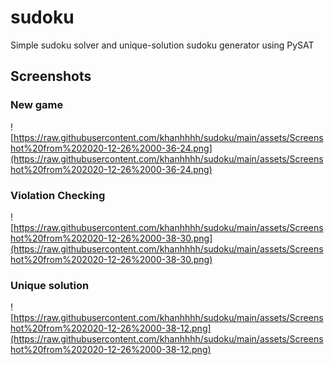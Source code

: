 # sudoku

Simple sudoku solver and unique-solution sudoku generator using PySAT

## Screenshots

### New game
![https://raw.githubusercontent.com/khanhhhh/sudoku/main/assets/Screenshot%20from%202020-12-26%2000-36-24.png](https://raw.githubusercontent.com/khanhhhh/sudoku/main/assets/Screenshot%20from%202020-12-26%2000-36-24.png)

### Violation Checking
![https://raw.githubusercontent.com/khanhhhh/sudoku/main/assets/Screenshot%20from%202020-12-26%2000-38-30.png](https://raw.githubusercontent.com/khanhhhh/sudoku/main/assets/Screenshot%20from%202020-12-26%2000-38-30.png)

### Unique solution
![https://raw.githubusercontent.com/khanhhhh/sudoku/main/assets/Screenshot%20from%202020-12-26%2000-38-12.png](https://raw.githubusercontent.com/khanhhhh/sudoku/main/assets/Screenshot%20from%202020-12-26%2000-38-12.png)
